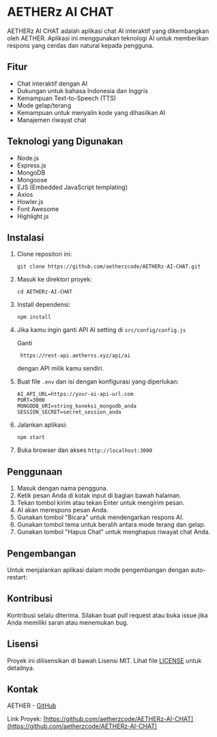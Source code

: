 # AETHERz AI CHAT

AETHERz AI CHAT adalah aplikasi chat AI interaktif yang dikembangkan oleh AETHER. Aplikasi ini menggunakan teknologi AI untuk memberikan respons yang cerdas dan natural kepada pengguna.

## Fitur

- Chat interaktif dengan AI
- Dukungan untuk bahasa Indonesia dan Inggris
- Kemampuan Text-to-Speech (TTS)
- Mode gelap/terang
- Kemampuan untuk menyalin kode yang dihasilkan AI
- Manajemen riwayat chat

## Teknologi yang Digunakan

- Node.js
- Express.js
- MongoDB
- Mongoose
- EJS (Embedded JavaScript templating)
- Axios
- Howler.js
- Font Awesome
- Highlight.js

## Instalasi

1. Clone repositori ini:
   ```
   git clone https://github.com/aetherzcode/AETHERz-AI-CHAT.git
   ```

2. Masuk ke direktori proyek:
   ```
   cd AETHERz-AI-CHAT
   ```

3. Install dependensi:
   ```
   npm install
   ```

4.  Jika kamu ingin ganti API AI setting di `src/config/config.js`
    
    Ganti
    ```
     https://rest-api.aetherss.xyz/api/ai
    ```
    dengan API milik kamu sendiri.


5. Buat file `.env` dan isi dengan konfigurasi yang diperlukan:
   ```
   AI_API_URL=https://your-ai-api-url.com
   PORT=3000
   MONGODB_URI=string_koneksi_mongodb_anda
   SESSION_SECRET=secret_session_anda
   ```

6. Jalankan aplikasi:
   ```
   npm start
   ```

7. Buka browser dan akses `http://localhost:3000`

## Penggunaan

1. Masuk dengan nama pengguna.
2. Ketik pesan Anda di kotak input di bagian bawah halaman.
3. Tekan tombol kirim atau tekan Enter untuk mengirim pesan.
4. AI akan merespons pesan Anda.
5. Gunakan tombol "Bicara" untuk mendengarkan respons AI.
6. Gunakan tombol tema untuk beralih antara mode terang dan gelap.
7. Gunakan tombol "Hapus Chat" untuk menghapus riwayat chat Anda.

## Pengembangan

Untuk menjalankan aplikasi dalam mode pengembangan dengan auto-restart:

## Kontribusi

Kontribusi selalu diterima. Silakan buat pull request atau buka issue jika Anda memiliki saran atau menemukan bug.

## Lisensi

Proyek ini dilisensikan di bawah Lisensi MIT. Lihat file [LICENSE](LICENSE) untuk detailnya.

## Kontak

AETHER - [GitHub](https://github.com/aetherzcode)

Link Proyek: [https://github.com/aetherzcode/AETHERz-AI-CHAT](https://github.com/aetherzcode/AETHERz-AI-CHAT)
